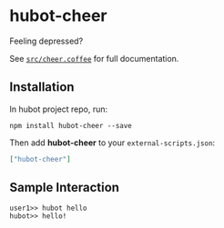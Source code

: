 # hubot-cheer

Feeling depressed?

See [`src/cheer.coffee`](src/cheer.coffee) for full documentation.

## Installation

In hubot project repo, run:

`npm install hubot-cheer --save`

Then add **hubot-cheer** to your `external-scripts.json`:

```json
["hubot-cheer"]
```

## Sample Interaction

```
user1>> hubot hello
hubot>> hello!
```
